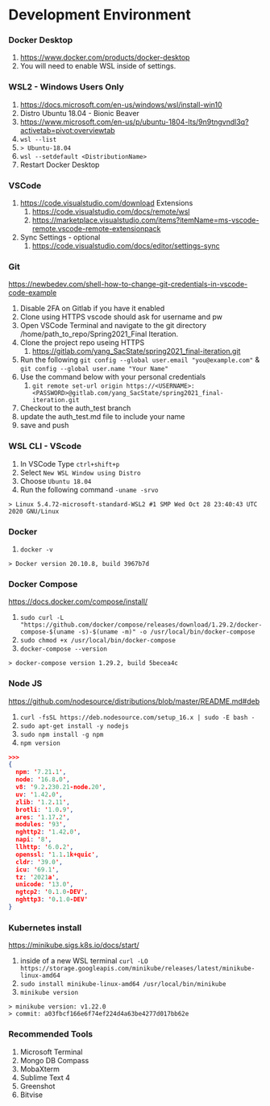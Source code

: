 # Development Environment

### Docker Desktop

1. https://www.docker.com/products/docker-desktop
1. You will need to enable WSL inside of settings.


### WSL2 - Windows Users Only

1. https://docs.microsoft.com/en-us/windows/wsl/install-win10
1. Distro Ubuntu 18.04 - Bionic Beaver
1. https://www.microsoft.com/en-us/p/ubuntu-1804-lts/9n9tngvndl3q?activetab=pivot:overviewtab
1. ```wsl --list```
1. ```> Ubuntu-18.04```
1. ```wsl --setdefault <DistributionName>``` 
1. Restart Docker Desktop


### VSCode

1. https://code.visualstudio.com/download
Extensions
    1. https://code.visualstudio.com/docs/remote/wsl
    1. https://marketplace.visualstudio.com/items?itemName=ms-vscode-remote.vscode-remote-extensionpack
2. Sync Settings - optional 
    1. https://code.visualstudio.com/docs/editor/settings-sync


### Git

https://newbedev.com/shell-how-to-change-git-credentials-in-vscode-code-example

1. Disable 2FA on Gitlab if you have it enabled 
2. Clone using HTTPS vscode should ask for username and pw
3. Open VSCode Terminal and navigate to the git directory /home/path_to_repo/Spring2021_Final Iteration.
4. Clone the project repo useing HTTPS 
    1. https://gitlab.com/yang_SacState/spring2021_final-iteration.git
5. Run the following ```git config --global user.email "you@example.com"``` & ```git config --global user.name "Your Name"```
6. Use the command below with your personal credentials
    1. ```git remote set-url origin https://<USERNAME>:<PASSWORD>@gitlab.com/yang_SacState/spring2021_final-iteration.git```
7. Checkout to the auth_test branch
8. update the auth_test.md file to include your name
9. save and push 

### WSL CLI - VScode
1. In VSCode Type ```ctrl+shift+p```
2. Select ```New WSL Window using Distro```
3. Choose ```Ubuntu 18.04```
4. Run the following command ```-uname -srvo ```
``` 
> Linux 5.4.72-microsoft-standard-WSL2 #1 SMP Wed Oct 28 23:40:43 UTC 2020 GNU/Linux
``` 

### Docker 
1. ```docker -v```
``` 
> Docker version 20.10.8, build 3967b7d
``` 

### Docker Compose

https://docs.docker.com/compose/install/
1. ```sudo curl -L "https://github.com/docker/compose/releases/download/1.29.2/docker-compose-$(uname -s)-$(uname -m)" -o /usr/local/bin/docker-compose```
2. ```sudo chmod +x /usr/local/bin/docker-compose```
3. ```docker-compose --version```

```
> docker-compose version 1.29.2, build 5becea4c 
```  

### Node JS 
https://github.com/nodesource/distributions/blob/master/README.md#deb

1. ```curl -fsSL https://deb.nodesource.com/setup_16.x | sudo -E bash -```
2. ```sudo apt-get install -y nodejs```
3. ```sudo npm install -g npm```
4. ```npm version```

```json
>>>
{
  npm: '7.21.1',
  node: '16.8.0',
  v8: '9.2.230.21-node.20',
  uv: '1.42.0',
  zlib: '1.2.11',
  brotli: '1.0.9',
  ares: '1.17.2',
  modules: '93',
  nghttp2: '1.42.0',
  napi: '8',
  llhttp: '6.0.2',
  openssl: '1.1.1k+quic',
  cldr: '39.0',
  icu: '69.1',
  tz: '2021a',
  unicode: '13.0',
  ngtcp2: '0.1.0-DEV',
  nghttp3: '0.1.0-DEV'
}
```

### Kubernetes install 

https://minikube.sigs.k8s.io/docs/start/
1. inside of a new WSL terminal ```curl -LO https://storage.googleapis.com/minikube/releases/latest/minikube-linux-amd64```
2. ```sudo install minikube-linux-amd64 /usr/local/bin/minikube```
3. ```minikube version```
```
> minikube version: v1.22.0
> commit: a03fbcf166e6f74ef224d4a63be4277d017bb62e
```

### Recommended Tools
1. Microsoft Terminal 
1. Mongo DB Compass
1. MobaXterm
1. Sublime Text 4
1. Greenshot
1. Bitvise
